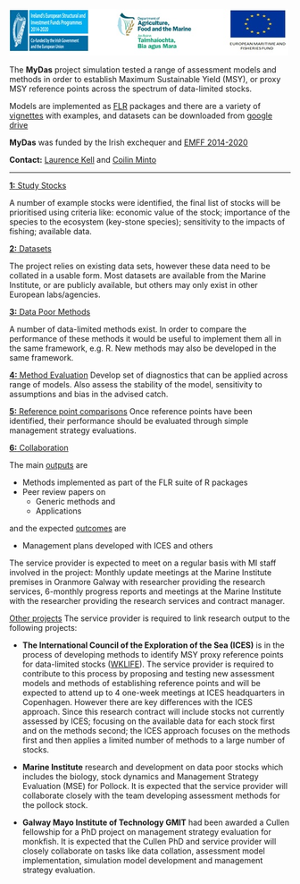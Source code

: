 ![](emff-logo.jpg)

The **MyDas** project simulation tested a range of assessment models and methods in order to establish Maximum Sustainable Yield (MSY), or proxy MSY reference points across the spectrum of data-limited stocks.  

Models are implemented as [FLR](http://www.flr-project.org/) packages and there are a variety of [vignettes](https://github.com/flr/mydas/wiki/mydas-vignettes) with examples, and datasets can be downloaded from [google drive](https://drive.google.com/open?id=1WfthxhdBgZfPg_lrUkpKzwRQHe61RBgK)

**MyDas** was funded by the Irish exchequer and [EMFF 2014-2020](https://ec.europa.eu/fisheries/cfp/emff_en) 

**Contact:** [Laurence Kell](<laurie@kell.es>) and [Coilin Minto](<coilin.minto@gmit.ie>) 

------------------------------

[**1:** Study Stocks](https://github.com/flr/mydas/wiki/1-Stock-prioritisation)

A number of example stocks were identified, the final list of stocks will be prioritised using criteria like: economic value of the stock; importance of the species to the ecosystem (key-stone species); sensitivity to the impacts of fishing; available data.

[**2:** Datasets](https://github.com/flr/mydas/wiki/2-Data-collation)

The project relies on existing data sets, however these data need to be collated in a usable form. Most datasets are available from the Marine Institute, or are publicly available, but others may only exist in other European labs/agencies.

[**3:** Data Poor Methods](https://github.com/flr/mydas/wiki/3-Method-and-simulation-framework-development-and-implementation)

A number of data-limited methods exist. In order to compare the performance of these methods it would be useful to implement them all in the same framework, e.g. R. New methods may also be developed in the same framework.

[**4:** Method Evaluation](https://github.com/flr/mydas/wiki/4-Method-performance-appraisal)
Develop set of diagnostics that can be applied across range of models. Also assess the stability of the model, sensitivity to assumptions and bias in the advised catch.

[**5:** Reference point comparisons](https://github.com/flr/mydas/wiki/5-Reference-point-comparisons-(across-candidate-methods))
Once reference points have been identified, their performance should be evaluated through simple management strategy evaluations.

[**6:** Collaboration](https://github.com/flr/mydas/wiki/6-Liaison-with-Marine-Institute)

The main [outputs](https://github.com/flr/mydas/wiki/Outputs) are 

+ Methods implemented as part of the FLR suite of R packages
+ Peer review papers on
     - Generic methods and
     - Applications

and the expected [outcomes](https://github.com/flr/mydas/wiki/Outputs)  are
+ Management plans developed with ICES and others  

The service provider is expected to meet on a regular basis with MI staff involved in the project:
Monthly update meetings at the Marine Institute premises in Oranmore Galway with researcher providing the research services, 
6-monthly progress reports and meetings at the Marine Institute with the researcher providing the research services and contract manager. 

[Other projects](https://github.com/flr/mydas/wiki/7-Linkage-with-other-projects)
The service provider is required to link research output to the following projects: 

+ **The International Council of the Exploration of the Sea (ICES)** is in the process of developing methods to identify MSY proxy reference points for data-limited stocks ([WKLIFE](http://ices.dk/sites/pub/Publication%20Reports/Expert%20Group%20Report/Fisheries%20Resources%20Steering%20Group/2019/WKLIFEIX/WKLIFE_IX_2019.pdf)). The service provider is required to contribute to this process by proposing and testing new assessment models and methods of establishing reference points and will be expected to attend up to 4 one-week meetings at ICES headquarters in Copenhagen. However there are key differences with the ICES approach. Since this research contract will include stocks not currently assessed by ICES; focusing on the available data for each stock first and on the methods second; the ICES approach focuses on the methods first and then applies a limited number of methods to a large number of stocks.

+ **Marine Institute** research and development on data poor stocks which includes the biology, stock dynamics and Management Strategy Evaluation (MSE) for Pollock.  It is expected that the service provider will collaborate closely with the team developing assessment methods for the pollock stock.

+ **Galway Mayo Institute of Technology GMIT** had been awarded a Cullen fellowship for a PhD project on management strategy evaluation for monkfish. It is expected that the Cullen PhD and service provider will closely collaborate on tasks like data collation, assessment model implementation, simulation model development and management strategy evaluation. 


